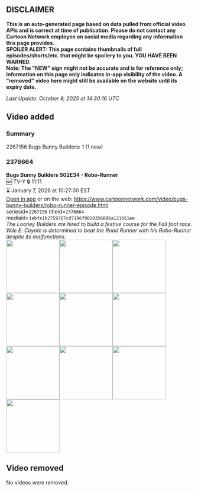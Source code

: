 ## DISCLAIMER
**This is an auto-generated page based on data pulled from official video APIs and is correct at time of publication. Please do not contact any Cartoon Network employee on social media regarding any information this page provides.**  
**SPOILER ALERT: This page contains thumbnails of full episodes/shorts/etc. that might be spoilery to you. YOU HAVE BEEN WARNED.**  
**Note: The "NEW" sign might not be accurate and is for reference only; information on this page only indicates in-app visibility of the video. A "removed" video here might still be available on the website until its expiry date.**  

_Last Update: October 9, 2025 at 14:30:16 UTC_
## Video added
### Summary
2267156 Bugs Bunny Builders: 1 (1 new)  
### 2376664
**Bugs Bunny Builders S02E34 - Robo-Runner**  
🆕 TV-Y 🔒 11:11  
⌛ January 7, 2026 at 10:27:00 EST  
[Open in app](https://cnvideo.sercomkc.org/redirector.html?type=cnapp&seriesid=1000000000093702&titleid=2376664&mediaid=1ebfe1b2759767cd7196f0020356896a121661ee) or on the web: https://www.cartoonnetwork.com/video/bugs-bunny-builders/robo-runner-episode.html  
seriesid=`2267156` titleid=`2376664` mediaid=`1ebfe1b2759767cd7196f0020356896a121661ee`  
_The Looney Builders are hired to build a festive course for the Fall foot race. Wile E. Coyote is determined to beat the Road Runner with his Robo-Runner despite its malfunctions._  
<a href="https://s3.amazonaws.com/cartoonorchestrator/2376664_001_1280x720.jpg"><img src="https://s3.amazonaws.com/cartoonorchestrator/2376664_001_640x360.jpg" height="144px" /></a><a href="https://s3.amazonaws.com/cartoonorchestrator/2376664_002_1280x720.jpg"><img src="https://s3.amazonaws.com/cartoonorchestrator/2376664_002_640x360.jpg" height="144px" /></a><a href="https://s3.amazonaws.com/cartoonorchestrator/2376664_003_1280x720.jpg"><img src="https://s3.amazonaws.com/cartoonorchestrator/2376664_003_640x360.jpg" height="144px" /></a><a href="https://s3.amazonaws.com/cartoonorchestrator/2376664_004_1280x720.jpg"><img src="https://s3.amazonaws.com/cartoonorchestrator/2376664_004_640x360.jpg" height="144px" /></a><a href="https://s3.amazonaws.com/cartoonorchestrator/2376664_005_1280x720.jpg"><img src="https://s3.amazonaws.com/cartoonorchestrator/2376664_005_640x360.jpg" height="144px" /></a><a href="https://s3.amazonaws.com/cartoonorchestrator/2376664_006_1280x720.jpg"><img src="https://s3.amazonaws.com/cartoonorchestrator/2376664_006_640x360.jpg" height="144px" /></a><a href="https://s3.amazonaws.com/cartoonorchestrator/2376664_007_1280x720.jpg"><img src="https://s3.amazonaws.com/cartoonorchestrator/2376664_007_640x360.jpg" height="144px" /></a><a href="https://s3.amazonaws.com/cartoonorchestrator/2376664_008_1280x720.jpg"><img src="https://s3.amazonaws.com/cartoonorchestrator/2376664_008_640x360.jpg" height="144px" /></a><a href="https://s3.amazonaws.com/cartoonorchestrator/2376664_009_1280x720.jpg"><img src="https://s3.amazonaws.com/cartoonorchestrator/2376664_009_640x360.jpg" height="144px" /></a><a href="https://s3.amazonaws.com/cartoonorchestrator/2376664_010_1280x720.jpg"><img src="https://s3.amazonaws.com/cartoonorchestrator/2376664_010_640x360.jpg" height="144px" /></a>
## Video removed
No videos were removed.  
